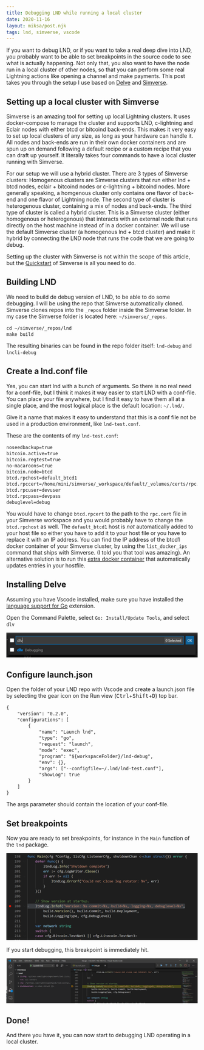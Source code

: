 ```yaml
---
title: Debugging LND while running a local cluster
date: 2020-11-16
layout: miksa/post.njk
tags: lnd, simverse, vscode
---
```


If you want to debug LND, or if you want to take a real deep dive into LND, you probably want to be able to set breakpoints in the source code to see what is actually happening. Not only that, you also want to have the node run in a local cluster of other nodes, so that you can perform some real Lightning actions like opening a channel and make payments. This post takes you through the setup I use based on [Delve](https://github.com/go-delve/delve) and [Simverse](https://github.com/darwin/simverse).
<!-- more -->
## Setting up a local cluster with Simverse

Simverse is an amazing tool for setting up local Lightning clusters. It uses docker-compose to manage the cluster and supports LND, c-lightning and Eclair nodes with either btcd or bitcoind back-ends. This makes it very easy to set up local clusters of any size, as long as your hardware can handle it. All nodes and back-ends are run in their own docker containers and are spun up on demand following a default recipe or a custom recipe that you can draft up yourself. It literally takes four commands to have a local cluster running with Simverse.

For our setup we will use a hybrid cluster. There are 3 types of Simverse clusters: Homogenous clusters are Simverse clusters that run either lnd + btcd nodes, eclair + bitcoind nodes or c-lightning + bitcoind nodes. More generally speaking, a homgenous cluster only contains one flavor of back-end and one flavor of Lightning node. The second type of cluster is heterogenous cluster, containing a mix of nodes and back-ends. The third type of cluster is called a hybrid cluster. This is a Simverse cluster (either homogenous or heterogenous) that interacts with an external node that runs directly on the host machine instead of in a docker container. We will use the default Simverse cluster (a homogenous lnd + btcd cluster) and make it hybrid by connecting the LND node that runs the code that we are going to debug.

Setting up the cluster with Simverse is not within the scope of this article, but the [Quickstart](https://github.com/darwin/simverse) of Simverse is all you need to do.

## Building LND

We need to build de debug version of LND, to be able to do some debugging. I will be using the repo that Simverse automatically cloned. Simverse clones repos into the `_repos` folder inside the Simverse folder. In my case the Simverse folder is located here: `~/simverse/_repos`.

```
cd ~/simverse/_repos/lnd
make build
```

The resulting binaries can be found in the repo folder itself: `lnd-debug` and `lncli-debug`

## Create a lnd.conf file

Yes, you can start lnd with a bunch of arguments. So there is no real need for a conf-file, but I think it makes it way easier to start LND with a conf-file. You can place your file anywhere, but I find it easy to have them all at a single place, and the most logical place is the default location: `~/.lnd/`.

Give it a name that makes it easy to understand that this is a conf file not be used in a production environment, like `lnd-test.conf`.

These are the contents of my `lnd-test.conf`:

```
noseedbackup=true
bitcoin.active=true
bitcoin.regtest=true
no-macaroons=true
bitcoin.node=btcd
btcd.rpchost=default_btcd1
btcd.rpccert=/home/mini/simverse/_workspace/default/_volumes/certs/rpc.cert
btcd.rpcuser=devuser
btcd.rpcpass=devpass
debuglevel=debug
```

You would have to change `btcd.rpcert` to the path to the `rpc.cert` file in your Simverse workspace and you would probably have to change the `btcd.rpchost` as well. The `default_btcd1` host is *not* automatically added to your host file so either you have to add it to your host file or you have to replace it with an IP address. You can find the IP address of the btcd1 docker container of your Simverse cluster, by using the `list_docker_ips` command that ships with Simverse. (I told you that tool was amazing). An alternative solution is to run this [extra docker container](https://github.com/dvddarias/docker-hoster) that automatically updates entries in your hostfile.

## Installing Delve

Assuming you have Vscode installed, make sure you have installed the [language support for Go](https://marketplace.visualstudio.com/items?itemName=golang.Go) extension.

Open the Command Palette, select `Go: Install/Update Tools`, and select `dlv`

![install dlv](/images/install-dlv.png "Install dlv using the Command Palette")

## Configure launch.json

Open the folder of your LND repo with Vscode and create a launch.json file by selecting the gear icon on the Run view (<kbd>Ctrl</kbd>+<kbd>Shift</kbd>+<kbd>D</kbd>) top bar.

```lang-json
{
    "version": "0.2.0",
    "configurations": [
        {
            "name": "Launch lnd",
            "type": "go",
            "request": "launch",
            "mode": "exec",
            "program": "${workspaceFolder}/lnd-debug",
            "env": {},
            "args": ["--configfile=~/.lnd/lnd-test.conf"],
            "showLog": true
        }
    ]
}
```

The args parameter should contain the location of your conf-file.

## Set breakpoints

Now you are ready to set breakpoints, for instance in the `Main` function of the `lnd` package.

![Main function](/images/set-breakpoint.png "Main function")

If you start debugging, this breakpoint is immediately hit.

![Breakpoint hit](/images/hit-breakpoint.png "Breakpoint hit")

## Done!

And there you have it, you can now start to debugging LND operating in a local cluster.
